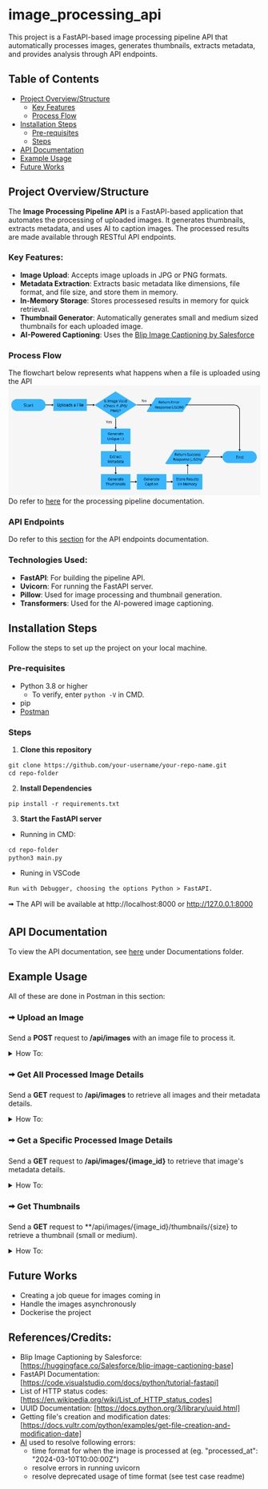 # image_processing_api
This project is a FastAPI-based image processing pipeline API that automatically processes images, generates thumbnails, extracts  metadata, and provides analysis through API endpoints.

## Table of Contents
- [Project Overview/Structure](#project-overviewstructure)
  - [Key Features](#key-features)
  - [Process Flow](#process-flow)
- [Installation Steps](#installation-steps)
  - [Pre-requisites](#pre-requisites)
  - [Steps](#steps)
- [API Documentation](#api-documentation)
- [Example Usage](#example-usage)
- [Future Works](#future-works)

## Project Overview/Structure
The **Image Processing Pipeline API** is a FastAPI-based application that automates the processing of uploaded images. It generates thumbnails, extracts metadata, and uses AI to caption images. The processed results are made available through RESTful API endpoints.

### Key Features:
- **Image Upload**: Accepts image uploads in JPG or PNG formats.
- **Metadata Extraction**: Extracts basic metadata like dimensions, file format, and file size, and store them in memory.
- **In-Memory Storage**: Stores processesed results in memory for quick retrieval.
- **Thumbnail Generator**: Automatically generates small and medium sized thumbnails for each uploaded image.
- **AI-Powered Captioning**: Uses the [Blip Image Captioning by Salesforce](https://huggingface.co/Salesforce/blip-image-captioning-base)

### Process Flow
The flowchart below represents what happens when a file is uploaded using the API
![Process Flowchart](Documentation/upload_file_process_workflow.png)
Do refer to [here](./Documentation/README.md) for the processing pipeline documentation.

### API Endpoints
Do refer to this [section](#api-documentation) for the API endpoints documentation.

### Technologies Used:
- **FastAPI**: For building the pipeline API.
- **Uvicorn**: For running the FastAPI server.
- **Pillow**: Used for image processing and thumbnail generation.
- **Transformers**: Used for the AI-powered image captioning.

## Installation Steps
Follow the steps to set up the project on your local machine.

### Pre-requisites
- Python 3.8 or higher
  - To verify, enter `python -V` in CMD.
- pip
- [Postman](https://www.postman.com/downloads/)

### Steps
1. **Clone this repository**
```
git clone https://github.com/your-username/your-repo-name.git
cd repo-folder
```

2. **Install Dependencies**
```
pip install -r requirements.txt
```

3. **Start the FastAPI server**</b>
- Running in CMD:
```
cd repo-folder
python3 main.py
```
- Runing in VSCode
```
Run with Debugger, choosing the options Python > FastAPI. 
```
🠪 The API will be available at http://localhost:8000 or http://127.0.0.1:8000

##  API Documentation
To view the API documentation, see [here](./Documentation/README.md) under Documentations folder.

## Example Usage
All of these are done in Postman in this section:
### 🠪 Upload an Image</b>
Send a **POST** request to **/api/images** with an image file to process it.
<details>
<summary>How To:</summary>
<p>
- In Postman, in the Body tab, for form-data input, include the **Key** as "file" and **Value* as an uploaded file in your local machine.
<img src="./Documentation/Screenshots/uploading_image_success.png" alt="uploading image success" width="450"/>
</p>
</details>

### 🠪 Get All Processed Image Details</b>
Send a **GET** request to **/api/images** to retrieve all images and their metadata details.
<details>
<summary>How To:</summary>
<p>
- In Postman, select the GET option, input the URL as shown and send the request.
<img src="./Documentation/Screenshots/listing_all_images.png" alt="listing all images" width="450"/>
</p>
</details>

### 🠪 Get a Specific Processed Image Details</b>
Send a **GET** request to **/api/images/{image_id}** to retrieve that image's metadata details.
<details>
<summary>How To:</summary>
<p>
- In Postman, select the GET option, input the URL as shown and send the request.
<img src="./Documentation/Screenshots/listing_one_image.png" alt="listing one image" width="450"/>
</p>
</details>

### 🠪 Get Thumbnails</b>
Send a **GET** request to **/api/images/{image_id}/thumbnails/{size} to retrieve a thumbnail (small or medium).
<details>
<summary>How To:</summary>
<p>
- In Postman, select the GET option, input the URL as shown and send the request.
- Thumbnails request can be small or medium.
<img src="./Documentation/Screenshots/get_thumbnail.png" alt="gettnig thumbnal" width="450"/>
</p>
</details>

## Future Works
- Creating a job queue for images coming in
- Handle the images asynchronously
- Dockerise the project

## References/Credits:
- Blip Image Captioning by Salesforce: [https://huggingface.co/Salesforce/blip-image-captioning-base]
- FastAPI Documentation: [https://code.visualstudio.com/docs/python/tutorial-fastapi]
- List of HTTP status codes: [https://en.wikipedia.org/wiki/List_of_HTTP_status_codes]
- UUID Documentation: [https://docs.python.org/3/library/uuid.html]
- Getting file's creation and modification dates: [https://docs.vultr.com/python/examples/get-file-creation-and-modification-date]
- [AI](https://chatgpt.com/) used to resolve following errors:
  - time format for when the image is processed at (eg. "processed_at": "2024-03-10T10:00:00Z")
  - resolve errors in running uvicorn
  - resolve deprecated usage of time format (see test case readme)
